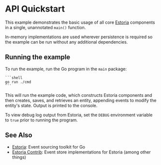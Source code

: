 # API Quickstart

This example demonstrates the basic usage of all core [Estoria](https://github.com/go-estoria/estoria) components in a single, unannotated `main()` function.

In-memory implementations are used wherever persistence is required so the example can be run without any additional dependencies.

## Running the example

To run the example, run the Go program in the `main` package:

    ```shell
    go run ./cmd
    ```

This will run the example code, which constructs Estoria components and then creates, saves, and retrieves an entity, appending events to modify the entity's state. Output is printed to the console.

To view debug log output from Estoria, set the `DEBUG` environment variable to `true` prior to running the program.

## See Also

- [Estoria](https://github.com/go-estoria/estoria): Event sourcing toolkit for Go
- [Estoria Contrib](https://github.com/go-estoria/estoria-contrib): Event store implementations for Estoria (among other things)
